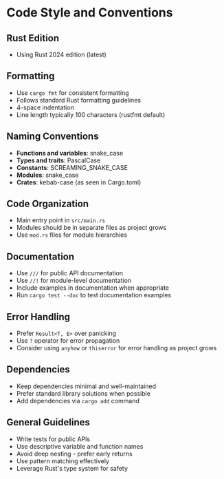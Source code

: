# Code Style and Conventions

## Rust Edition
- Using Rust 2024 edition (latest)

## Formatting
- Use `cargo fmt` for consistent formatting
- Follows standard Rust formatting guidelines
- 4-space indentation
- Line length typically 100 characters (rustfmt default)

## Naming Conventions
- **Functions and variables**: snake_case
- **Types and traits**: PascalCase
- **Constants**: SCREAMING_SNAKE_CASE
- **Modules**: snake_case
- **Crates**: kebab-case (as seen in Cargo.toml)

## Code Organization
- Main entry point in `src/main.rs`
- Modules should be in separate files as project grows
- Use `mod.rs` files for module hierarchies

## Documentation
- Use `///` for public API documentation
- Use `//!` for module-level documentation
- Include examples in documentation when appropriate
- Run `cargo test --doc` to test documentation examples

## Error Handling
- Prefer `Result<T, E>` over panicking
- Use `?` operator for error propagation
- Consider using `anyhow` or `thiserror` for error handling as project grows

## Dependencies
- Keep dependencies minimal and well-maintained
- Prefer standard library solutions when possible
- Add dependencies via `cargo add` command

## General Guidelines
- Write tests for public APIs
- Use descriptive variable and function names
- Avoid deep nesting - prefer early returns
- Use pattern matching effectively
- Leverage Rust's type system for safety